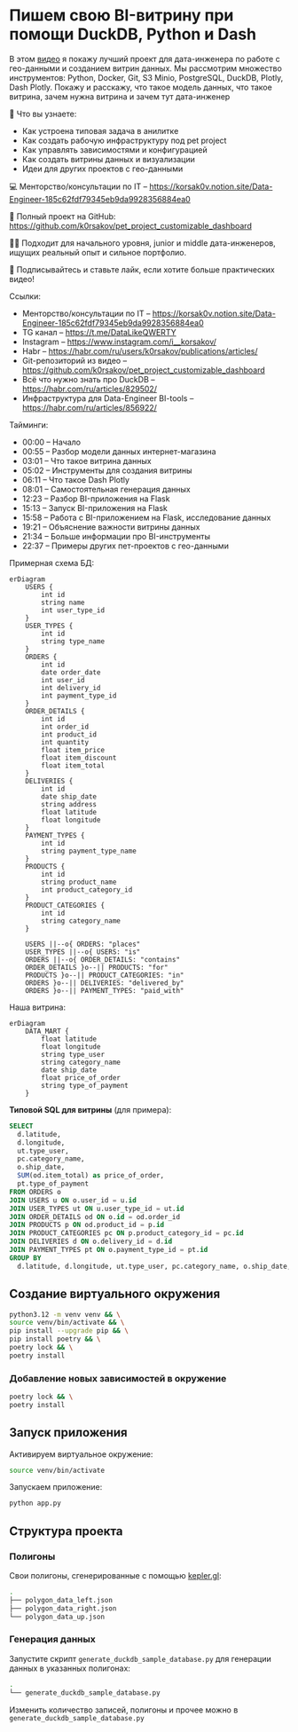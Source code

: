 # Пишем свою BI-витрину при помощи DuckDB, Python и Dash

В этом [видео](https://youtu.be/FzWZwRyFuI4) я покажу лучший проект для дата-инженера по работе с гео-данными и созданием витрин данных. Мы рассмотрим
множество инструментов: Python, Docker, Git, S3 Minio, PostgreSQL, DuckDB, Plotly, Dash Plotly. Покажу и расскажу, что
такое модель данных, что такое витрина, зачем нужна витрина и зачем тут дата-инженер

📌 Что вы узнаете:
- Как устроена типовая задача в анилитке
- Как создать рабочую инфраструктуру под pet project
- Как управлять зависимостями и конфигурацией
- Как создать витрины данных и визуализации
- Идеи для других проектов с гео-данными

💻 Менторство/консультации по IT – https://korsak0v.notion.site/Data-Engineer-185c62fdf79345eb9da9928356884ea0

📂 Полный проект на GitHub: https://github.com/k0rsakov/pet_project_customizable_dashboard

👨‍💻 Подходит для начального уровня, junior и middle дата-инженеров, ищущих реальный опыт и сильное портфолио.

🔔 Подписывайтесь и ставьте лайк, если хотите больше практических видео!

Ссылки:
- Менторство/консультации по IT – https://korsak0v.notion.site/Data-Engineer-185c62fdf79345eb9da9928356884ea0
- TG канал – https://t.me/DataLikeQWERTY
- Instagram – https://www.instagram.com/i__korsakov/
- Habr – https://habr.com/ru/users/k0rsakov/publications/articles/
- Git-репозиторий из видео – https://github.com/k0rsakov/pet_project_customizable_dashboard
- Всё что нужно знать про DuckDB – https://habr.com/ru/articles/829502/
- Инфраструктура для Data-Engineer BI-tools – https://habr.com/ru/articles/856922/

Тайминги:
- 00:00 – Начало
- 00:55 – Разбор модели данных интернет-магазина
- 03:01 – Что такое витрина данных
- 05:02 – Инструменты для создания витрины
- 06:11 – Что такое Dash Plotly
- 08:01 – Самостоятельная генерация данных
- 12:23 – Разбор BI-приложения на Flask
- 15:13 – Запуск BI-приложения на Flask
- 15:58 – Работа с BI-приложением на Flask, исследование данных
- 19:21 – Объяснение важности витрины данных
- 21:34 – Больше информации про BI-инструменты
- 22:37 – Примеры других пет-проектов с гео-данными


Примерная схема БД:

```mermaid
erDiagram
    USERS {
        int id
        string name
        int user_type_id
    }
    USER_TYPES {
        int id
        string type_name
    }
    ORDERS {
        int id
        date order_date
        int user_id
        int delivery_id
        int payment_type_id
    }
    ORDER_DETAILS {
        int id
        int order_id
        int product_id
        int quantity
        float item_price
        float item_discount
        float item_total
    }
    DELIVERIES {
        int id
        date ship_date
        string address
        float latitude
        float longitude
    }
    PAYMENT_TYPES {
        int id
        string payment_type_name
    }
    PRODUCTS {
        int id
        string product_name
        int product_category_id
    }
    PRODUCT_CATEGORIES {
        int id
        string category_name
    }

    USERS ||--o{ ORDERS: "places"
    USER_TYPES ||--o{ USERS: "is"
    ORDERS ||--o{ ORDER_DETAILS: "contains"
    ORDER_DETAILS }o--|| PRODUCTS: "for"
    PRODUCTS }o--|| PRODUCT_CATEGORIES: "in"
    ORDERS }o--|| DELIVERIES: "delivered_by"
    ORDERS }o--|| PAYMENT_TYPES: "paid_with"
```

Наша витрина:

```mermaid
erDiagram
    DATA_MART {
        float latitude
        float longitude
        string type_user
        string category_name
        date ship_date
        float price_of_order
        string type_of_payment
    }
```

**Типовой SQL для витрины** (для примера):

```sql
SELECT
  d.latitude,
  d.longitude,
  ut.type_user,
  pc.category_name,
  o.ship_date,
  SUM(od.item_total) as price_of_order,
  pt.type_of_payment
FROM ORDERS o
JOIN USERS u ON o.user_id = u.id
JOIN USER_TYPES ut ON u.user_type_id = ut.id
JOIN ORDER_DETAILS od ON o.id = od.order_id
JOIN PRODUCTS p ON od.product_id = p.id
JOIN PRODUCT_CATEGORIES pc ON p.product_category_id = pc.id
JOIN DELIVERIES d ON o.delivery_id = d.id
JOIN PAYMENT_TYPES pt ON o.payment_type_id = pt.id
GROUP BY
  d.latitude, d.longitude, ut.type_user, pc.category_name, o.ship_date, pt.type_of_payment
```

## Создание виртуального окружения

```bash
python3.12 -m venv venv && \
source venv/bin/activate && \
pip install --upgrade pip && \
pip install poetry && \
poetry lock && \
poetry install
```

### Добавление новых зависимостей в окружение

```bash
poetry lock && \
poetry install
```

## Запуск приложения

Активируем виртуальное окружение:

```bash
source venv/bin/activate
```

Запускаем приложение:

```bash
python app.py
```

## Структура проекта

### Полигоны

Свои полигоны, сгенерированные с помощью [kepler.gl](https://kepler.gl/):

```bash
.
├── polygon_data_left.json
├── polygon_data_right.json
└── polygon_data_up.json
```

### Генерация данных

Запустите скрипт `generate_duckdb_sample_database.py` для генерации данных в указанных полигонах:

```bash
.
└── generate_duckdb_sample_database.py
```

Изменить количество записей, полигоны и прочее можно в `generate_duckdb_sample_database.py`
